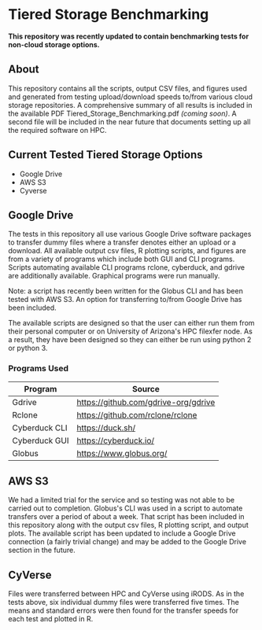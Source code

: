 # Tiered Storage Benchmarking

**This repository was recently updated to contain benchmarking tests for non-cloud storage options.**


## About

This repository contains all the scripts, output CSV files, and figures used and generated from testing upload/download speeds  to/from various cloud storage repositories. A comprehensive summary of all results is included in the available PDF Tiered_Storage_Benchmarking.pdf _(coming soon)_. A second file will be included in the near future that documents setting up all the required software on HPC.

## Current Tested Tiered Storage Options
 * Google Drive
 * AWS S3
 * Cyverse

## Google Drive
The tests in this repository all use various Google Drive software packages to transfer dummy files where a transfer denotes either an upload or a download. All available output csv files, R plotting scripts, and figures are from a variety of programs which include both GUI and CLI programs. Scripts automating available CLI programs rclone, cyberduck, and gdrive are additionally available. Graphical programs were run manually. 

Note: a script has recently been written for the Globus CLI and has been tested with AWS S3. An option for transferring to/from Google Drive has been included. 

The available scripts are designed so that the user can either run them from their personal computer or on University of Arizona's HPC filexfer node. As a result, they have been designed so they can either be run using python 2 or python 3.


### Programs Used

| Program       | Source                               |
|---------------|--------------------------------------|
| Gdrive        | https://github.com/gdrive-org/gdrive |
| Rclone        | https://github.com/rclone/rclone     |
| Cyberduck CLI | https://duck.sh/                     |
| Cyberduck GUI | https://cyberduck.io/                |
| Globus        | https://www.globus.org/              |

## AWS S3

We had a limited trial for the service and so testing was not able to be carried out to completion. Globus's CLI was used in a script to automate transfers over a period of about a week. That script has been included in this repository along with the output csv files, R plotting script, and output plots. The available script has been updated to include a Google Drive connection (a fairly trivial change) and may be added to the Google Drive section in the future.

## CyVerse

Files were transferred between HPC and CyVerse using iRODS. As in the tests above, six individual dummy files were transferred five times. The means and standard errors were then found for the transfer speeds for each test and plotted in R. 
